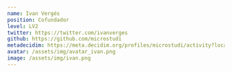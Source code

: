 ```yaml
---
name: Ivan Vergés
position: Cofundador
level: LV2
twitter: https://twitter.com/ivanverges
github: https://github.com/microstudi
metadecidim: https://meta.decidim.org/profiles/microstudi/activity?locale=ca
avatar: /assets/img/avatar_ivan.png
image: /assets/img/ivan.png
---
```

